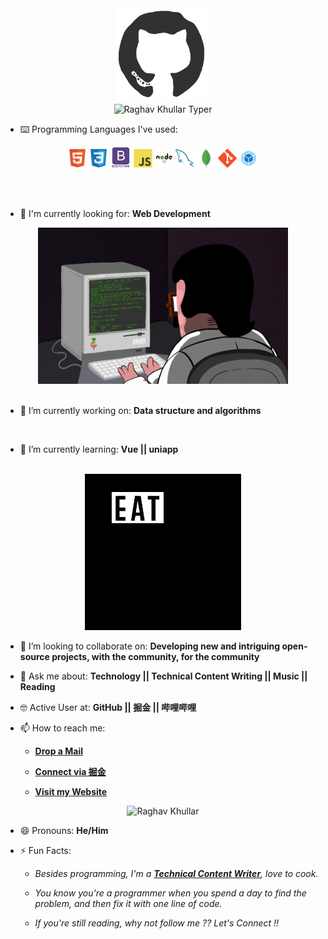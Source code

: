 <div align="center">
<img src="./octo.gif" alt="GitHub Logo" width="150" height="150" />
</div>

<div align="center">
<img src="https://github.com/raghavk16/raghavk16/blob/master/screen.gif" alt="Raghav Khullar Typer" />
</div>

- ⌨️ Programming Languages I've used:

<div align="center">
 <img src = './images/html.svg' width='30'/> 
 <img src = './images/css.svg' width='30'/> 
 <img src = './images/bootstrap.svg' width='33'/>
 <img src = './images/js.svg' width='30'/>
 <img src = './images/nodejs.svg' width='30'/>
 <img src = './images/sql.svg' width='30'/> 
 <img src = './images/mongoDB.svg' width='30'/> 
 <img src = './images/git.svg' width='30'/>
 <img src = './images/Webpack.svg' width='30'/>
</div>

<br/><br/>

- 🙌 I'm currently looking for: **Web Development**
  <br/>

<div align="center">
<img src="./coderman.gif" alt="Coder" width="400" height="250" />
</div>
<br/>

- 🔭 I’m currently working on: **Data structure and algorithms**
<br/>

- 🌱 I’m currently learning: **Vue || uniapp**
<br/>

<div align="center">
<img src="./giphy.webp" alt="eatsleepcode" width="250" height="250" />
</div>

- 👯 I’m looking to collaborate on: **Developing new and intriguing open-source projects, with the community, for the community**

- 💬 Ask me about: **Technology || Technical Content Writing || Music || Reading**

- 🤓 Active User at: **GitHub || 掘金 || 哔哩哔哩**

- 📫 How to reach me:

  - [**Drop a Mail**](mailto:2135250352@qq.com)

  - [**Connect via 掘金**](https://juejin.cn/user/2937541623819671/posts)

  - [**Visit my Website**](https://tostar.fun/)

<div align="center">
<img src="https://github.com/raghavk16/raghavk16/blob/master/connected.gif" alt="Raghav Khullar" width="350" height="200" />
</div>

- 😄 Pronouns: **He/Him**

- ⚡ Fun Facts:

  - _Besides programming, I'm a [**Technical Content Writer**](https://tostar.fun/), love to cook._

  - _You know you're a programmer when you spend a day to find the problem, and then fix it with one line of code._

  - _If you're still reading, why not follow me ?? Let's Connect !!_
